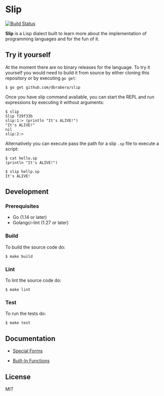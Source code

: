 # Slip

[![Build Status](https://travis-ci.org/dbrabera/slip.svg?branch=master)](https://travis-ci.org/dbrabera/slip)

**Slip** is a Lisp dialect built to learn more about the implementation of programming languages and for the fun of it.

## Try it yourself

At the moment there are no binary releases for the language. To try it yourself you would need to build it from source by either cloning this repository or by executing `go get`:

```
$ go get github.com/dbrabera/slip
```

Once you have slip command avaliable, you can start the REPL and run expressions by executing it without arguments:

```
$ slip
Slip f29f33b
slip:1:> (println "It's ALIVE!")
"It's ALIVE!"
nil
slip:2:>
```

Alternatively you can execute pass the path for a slip `.sp` file to execute a script:

```
$ cat hello.sp
(println "It's ALIVE!")
```

```
$ slip hellp.sp
It's ALIVE!
```

## Development

### Prerequisites

- Go (1.14 or later)
- Golangci-lint (1.27 or later)

### Build

To build the source code do:

```
$ make build
```

### Lint

To lint the source code do:

```
$ make lint
```

### Test

To run the tests do:

```
$ make test
```

## Documentation

- [Special Forms](https://github.com/dbrabera/slip/blob/master/docs/forms.md)

- [Built-In Functions](https://github.com/dbrabera/slip/blob/master/docs/core.md)

## License

MIT
